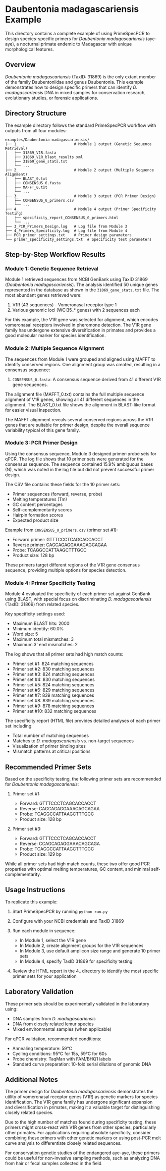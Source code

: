 # Daubentonia madagascariensis Example

This directory contains a complete example of using PrimeSpecPCR to design species-specific primers for *Daubentonia madagascariensis* (aye-aye), a nocturnal primate endemic to Madagascar with unique morphological features.

## Overview

*Daubentonia madagascariensis* (TaxID: 31869) is the only extant member of the family Daubentoniidae and genus Daubentonia. This example demonstrates how to design specific primers that can identify *D. madagascariensis* DNA in mixed samples for conservation research, evolutionary studies, or forensic applications.

## Directory Structure

The example directory follows the standard PrimeSpecPCR workflow with outputs from all four modules:

```
examples/Daubentonia madagascariensis/
├── 1_                         # Module 1 output (Genetic Sequence Retrieval)
│   ├── 31869_V1R.fasta
│   ├── 31869_V1R_blast_results.xml
│   ├── 31869_gene_stats.txt
│   └── ...
├── 2_                         # Module 2 output (Multiple Sequence Alignment)
│   ├── BLAST_0.txt
│   ├── CONSENSUS_0.fasta
│   ├── MAFFT_0.txt
│   └── ...
├── 3_                         # Module 3 output (PCR Primer Design)
│   ├── CONSENSUS_0_primers.csv
│   └── ...
├── 4_                         # Module 4 output (Primer Specificity Testing)
│   ├── specificity_report_CONSENSUS_0_primers.html
│   └── ...
├── 3_PCR_Primers_Design.log   # Log file from Module 3
├── 4_Primers_Specificity.log  # Log file from Module 4
├── PCR_primer_settings.txt    # Primer design parameters
└── primer_specificity_settings.txt  # Specificity test parameters
```

## Step-by-Step Workflow Results

### Module 1: Genetic Sequence Retrieval

Module 1 retrieved sequences from NCBI GenBank using TaxID 31869 (*Daubentonia madagascariensis*). The analysis identified 50 unique genes represented in the database as shown in the `31869_gene_stats.txt` file. The most abundant genes retrieved were:

1. V1R (43 sequences) - Vomeronasal receptor type 1
2. Various genomic loci (WCI35_* genes) with 2 sequences each

For this example, the V1R gene was selected for alignment, which encodes vomeronasal receptors involved in pheromone detection. The V1R gene family has undergone extensive diversification in primates and provides a good molecular marker for species identification.

### Module 2: Multiple Sequence Alignment

The sequences from Module 1 were grouped and aligned using MAFFT to identify conserved regions. One alignment group was created, resulting in a consensus sequence:

1. `CONSENSUS_0.fasta`: A consensus sequence derived from 41 different V1R gene sequences.

The alignment file (MAFFT_0.txt) contains the full multiple sequence alignment of V1R genes, showing all 41 different sequences in the alignment. The BLAST_0.txt file shows the alignment in BLAST-like format for easier visual inspection.

The MAFFT alignment reveals several conserved regions across the V1R genes that are suitable for primer design, despite the overall sequence variability typical of this gene family.

### Module 3: PCR Primer Design

Using the consensus sequence, Module 3 designed primer-probe sets for qPCR. The log file shows that 10 primer sets were generated for the consensus sequence. The sequence contained 15.9% ambiguous bases (N), which was noted in the log file but did not prevent successful primer design.

The CSV file contains these fields for the 10 primer sets:
- Primer sequences (forward, reverse, probe)
- Melting temperatures (Tm)
- GC content percentages
- Self-complementarity scores
- Hairpin formation scores
- Expected product size

Example from `CONSENSUS_0_primers.csv` (primer set #1):
- Forward primer: GTTTCCCTCAGCACCACCT
- Reverse primer: CAGCAGAGGAAACAGCAGAA
- Probe: TCAGGCCATTAAGCTTTGCC
- Product size: 128 bp

These primers target different regions of the V1R gene consensus sequence, providing multiple options for species detection.

### Module 4: Primer Specificity Testing

Module 4 evaluated the specificity of each primer set against GenBank using BLAST, with special focus on discriminating *D. madagascariensis* (TaxID: 31869) from related species.

Key specificity settings used:
- Maximum BLAST hits: 2000
- Minimum identity: 60.0%
- Word size: 5
- Maximum total mismatches: 3
- Maximum 3' end mismatches: 2

The log shows that all primer sets had high match counts:
- Primer set #1: 824 matching sequences
- Primer set #2: 830 matching sequences
- Primer set #3: 824 matching sequences
- Primer set #4: 830 matching sequences
- Primer set #5: 824 matching sequences
- Primer set #6: 829 matching sequences
- Primer set #7: 839 matching sequences
- Primer set #8: 839 matching sequences
- Primer set #9: 878 matching sequences
- Primer set #10: 832 matching sequences

The specificity report (HTML file) provides detailed analyses of each primer set including:
- Total number of matching sequences
- Matches to *D. madagascariensis* vs. non-target sequences
- Visualization of primer binding sites
- Mismatch patterns at critical positions

## Recommended Primer Sets

Based on the specificity testing, the following primer sets are recommended for *Daubentonia madagascariensis*:

1. Primer set #1:
   - Forward: GTTTCCCTCAGCACCACCT
   - Reverse: CAGCAGAGGAAACAGCAGAA
   - Probe: TCAGGCCATTAAGCTTTGCC
   - Product size: 128 bp

2. Primer set #3:
   - Forward: GTTTCCCTCAGCACCACCT
   - Reverse: CCAGCAGAGGAAACAGCAGA
   - Probe: TCAGGCCATTAAGCTTTGCC
   - Product size: 129 bp

While all primer sets had high match counts, these two offer good PCR properties with optimal melting temperatures, GC content, and minimal self-complementarity.

## Usage Instructions

To replicate this example:

1. Start PrimeSpecPCR by running `python run.py`

2. Configure with your NCBI credentials and TaxID 31869

3. Run each module in sequence:
   - In Module 1, select the V1R gene
   - In Module 2, create alignment groups for the V1R sequences
   - In Module 3, use default amplicon size range and generate 10 primer sets
   - In Module 4, specify TaxID 31869 for specificity testing

4. Review the HTML report in the 4_ directory to identify the most specific primer sets for your application

## Laboratory Validation

These primer sets should be experimentally validated in the laboratory using:
- DNA samples from *D. madagascariensis*
- DNA from closely related lemur species
- Mixed environmental samples (when applicable)

For qPCR validation, recommended conditions:
- Annealing temperature: 59°C
- Cycling conditions: 95°C for 15s, 59°C for 60s
- Probe chemistry: TaqMan with FAM/BHQ1 labels
- Standard curve preparation: 10-fold serial dilutions of genomic DNA

## Additional Notes

The primer design for *Daubentonia madagascariensis* demonstrates the utility of vomeronasal receptor genes (V1R) as genetic markers for species identification. The V1R gene family has undergone significant expansion and diversification in primates, making it a valuable target for distinguishing closely related species.

Due to the high number of matches found during specificity testing, these primers might cross-react with V1R genes from other species, particularly other primates. For applications requiring absolute specificity, consider combining these primers with other genetic markers or using post-PCR melt curve analysis to differentiate closely related sequences.

For conservation genetic studies of the endangered aye-aye, these primers could be useful for non-invasive sampling methods, such as analyzing DNA from hair or fecal samples collected in the field.
